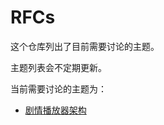 # RFCs

这个仓库列出了目前需要讨论的主题。

主题列表会不定期更新。

当前需要讨论的主题为：

- [剧情播放器架构](https://github.com/ba-archive/rfcs/blob/main/0000-story-viewer-architecture.md)

